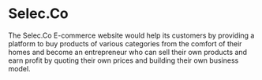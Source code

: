 # Selec.Co
The Selec.Co E-commerce website would help its customers by providing a platform to buy products of various categories from the comfort of their homes and become an entrepreneur who can sell their own products and earn profit by quoting their own prices and building their own business model.
